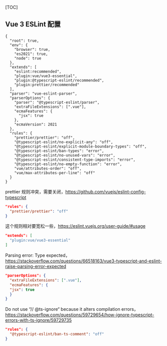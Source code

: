 [TOC]

## Vue 3 ESLint 配置

```shell
{
  "root": true,
  "env": {
    "browser": true,
    "es2021": true,
    "node": true
  },
  "extends": [
    "eslint:recommended",
    "plugin:vue/vue3-essential",
    "plugin:@typescript-eslint/recommended",
    "plugin:prettier/recommended"
  ],
  "parser": "vue-eslint-parser",
  "parserOptions": {
    "parser": "@typescript-eslint/parser",
    "extraFileExtensions": [".vue"],
    "ecmaFeatures": {
      "jsx": true
    },
    "ecmaVersion": 2021
  },
  "rules": {
    "prettier/prettier": "off",
    "@typescript-eslint/no-explicit-any": "off",
    "@typescript-eslint/explicit-module-boundary-types": "off",
    "@typescript-eslint/ban-types": "error",
    "@typescript-eslint/no-unused-vars": "error",
    "@typescript-eslint/consistent-type-imports": "error",
    "@typescript-eslint/no-empty-function": "error",
    "vue/attributes-order": "off",
    "vue/max-attributes-per-line": "off"
  }
}
```

prettier 规则冲突，需要关闭，https://github.com/vuejs/eslint-config-typescript

```json
"rules": {
  "prettier/prettier": "off"
}
```

这个规则相对要宽松一些，https://eslint.vuejs.org/user-guide/#usage

```json
"extends": [
  "plugin:vue/vue3-essential"
]
```

Parsing error: Type expected，https://stackoverflow.com/questions/66518163/vue3-typescript-and-eslint-raise-parsing-error-expected

```json
"parserOptions": {
  "extraFileExtensions": [".vue"],
  "ecmaFeatures": {
  "jsx": true
  }
}
```

Do not use “// @ts-ignore“ because it alters compilation errors，https://stackoverflow.com/questions/59729654/how-ignore-typescript-errors-with-ts-ignore/59729735

```json
"rules": {
  "@typescript-eslint/ban-ts-comment": "off"
}
```

